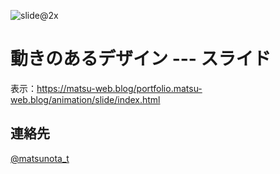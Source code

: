 ![slide@2x](https://github.com/user-attachments/assets/08f3f1ad-3eae-4fe2-ac36-a9964f647b22)


# 動きのあるデザイン --- スライド

表示：https://matsu-web.blog/portfolio.matsu-web.blog/animation/slide/index.html

## 連絡先
[@matsunota_t](https://twitter.com/matsunota_t)